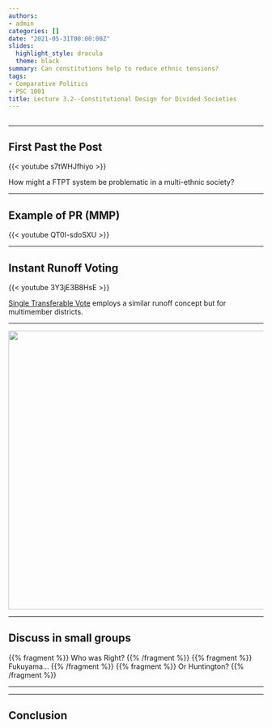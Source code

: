 ```yaml
---
authors: 
- admin
categories: []
date: "2021-05-31T00:00:00Z"
slides:
  highlight_style: dracula
  theme: black
summary: Can constitutions help to reduce ethnic tensions? 
tags: 
- Comparative Politics
- PSC 1001
title: Lecture 3.2--Constitutional Design for Divided Societies
---
```


## 
  
---

## First Past the Post

{{< youtube s7tWHJfhiyo >}}

How might a FTPT system be problematic in a multi-ethnic society?

---

## Example of PR (MMP)

{{< youtube QT0I-sdoSXU >}}

---

## Instant Runoff Voting

{{< youtube 3Y3jE3B8HsE >}}

[Single Transferable Vote](https://youtu.be/l8XOZJkozfI) employs a similar runoff concept but for multimember districts. 

---

<img src="/media/cross-cutting.png" height="550" width="700">

---
## Discuss in small groups

{{% fragment %}} Who was Right?  {{% /fragment %}}
{{% fragment %}} Fukuyama...  {{% /fragment %}}
{{% fragment %}} Or Huntington? {{% /fragment %}}

--- 



---

## Conclusion




